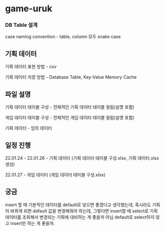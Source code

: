 # game-uruk

### DB Table 설계

case naming convention - table, column 모두 snake case

## 기획 데이터

기획 데이터 표현 방법 - csv

기획 데이터 저장 방법 - Database Table, Key-Value Memory Cache


## 파일 설명

기획 데이터 테이블 구성 - 전체적인 기획 데이터 테이블 컬럼(설명 포함)

게임 데이터 테이블 구성 - 전체적인 게임 데이터 테이블 컬럼(설명 포함)

기획 데이터 - 임의 데이터

## 일정 진행

22.01.24 - 22.01.26 - 기획 데이터 (기획 데이터 테이블 구성.xlsx, 기획 데이터.xlsx 생성)

22.01.27 - 게임 데이터 (게임 데이터 테이블 구성.xlsx)

## 궁금

insert 할 때 기본적인 데이터를 default로 넣으면 좋겠다고 생각했는데, 혹시라도 기획이 바뀌게 되면 default 값을 변경해줘야 하는데, 그렇다면 insert할 때 select로 기획 데이터를 조회해서 변경되는 기획에 대비하는 게 좋을까 아님 default로 select하지 않고 insert만 하는 게 좋을까.
